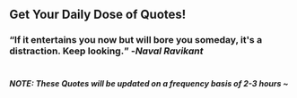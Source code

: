 ## Get Your Daily Dose of Quotes!
### <q>If it entertains you now but will bore you someday, it's a distraction. Keep looking.</q> -<em>Naval Ravikant</em> <br><br>
##### NOTE: These Quotes will be updated on a frequency basis of 2-3 hours ~
